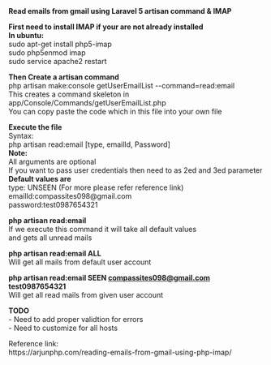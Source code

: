 <b>
Read emails from gmail using Laravel 5 artisan command & IMAP
</b>
<p>
<b>
First need to install IMAP if your are not already installed
</b>
<br />
<b>In ubuntu:</b><br />
sudo apt-get install php5-imap<br />
sudo php5enmod imap<br />
sudo service apache2 restart<br />
</p>
<p>
<b>
Then Create a artisan command <br />
</b>
php artisan make:console getUserEmailList --command=read:email<br />
This creates a command skeleton in app/Console/Commands/getUserEmailList.php<br />
You can copy paste the code which in this file into your own file<br />
</p>
<p>
<b>Execute the file</b><br />
Syntax:<br />
php artisan read:email [type, emailId, Password]<br />
 <b>Note:</b><br />
All arguments are optional<br />
If you want to pass user credentials then need to as 2ed and 3ed parameter<br />
<b>Default values are</b><br />
type: UNSEEN (For more please refer reference link)<br />
emailId:compassites098@gmail.com<br />
password:test0987654321<br />

<b>php artisan read:email </b><br />
If we execute this command it will take all default values<br />
and gets all unread mails <br />
 
<b>php artisan read:email ALL</b><br />
Will get all mails from default user account<br />

<b>php artisan read:email SEEN compassites098@gmail.com test0987654321</b><br />
Will get all read mails from given user account<br />
</p>
<p>
<b>TODO</b><br />
- Need to add proper validtion for errors<br />
- Need to customize for all hosts<br />
</p>
<p>
Reference link:<br />
https://arjunphp.com/reading-emails-from-gmail-using-php-imap/
</p>

